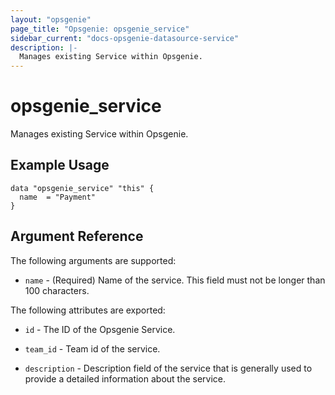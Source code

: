 ```yaml
---
layout: "opsgenie"
page_title: "Opsgenie: opsgenie_service"
sidebar_current: "docs-opsgenie-datasource-service"
description: |-
  Manages existing Service within Opsgenie.
---
```


# opsgenie\_service

Manages existing Service within Opsgenie.

## Example Usage

```hcl
data "opsgenie_service" "this" {
  name  = "Payment"
}
```

## Argument Reference

The following arguments are supported:

* `name` - (Required) Name of the service. This field must not be longer than 100 characters.

The following attributes are exported:

* `id` - The ID of the Opsgenie Service.

* `team_id` - Team id of the service.

* `description` - Description field of the service that is generally used to provide a detailed information about the service.
